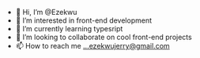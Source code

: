 - 👋 Hi, I’m @Ezekwu
- 👀 I’m interested in front-end development 
- 🌱 I’m currently learning typesript
- 💞️ I’m looking to collaborate on cool front-end projects 
- 📫 How to reach me ...ezekwujerry@gmail.com 

<!---
Ezekwu/Ezekwu is a ✨ special ✨ repository because its `README.md` (this file) appears on your GitHub profile.
You can click the Preview link to take a look at your changes.
--->

